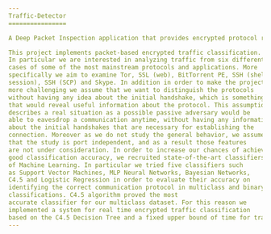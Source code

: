 ```yaml
---
Traffic-Detector
================

A Deep Packet Inspection application that provides encrypted protocol recognition based on Machine Learning

This project implements packet-based encrypted traffic classification.
In particular we are interested in analyzing traffic from six different
cases of some of the most mainstream protocols and applications. More
specifically we aim to examine Tor, SSL (web), BitTorrent PE, SSH (shell
session), SSH (SCP) and Skype. In addition in order to make the project
more challenging we assume that we want to distinguish the protocols
without having any idea about the initial handshake, which is something
that would reveal useful information about the protocol. This assumption
describes a real situation as a possible passive adversary would be
able to eavesdrop a communication anytime, without having any information
about the initial handshakes that are necessary for establishing the
connection. Moreover as we do not study the general behavior, we assume
that the study is port independent, and as a result those features
are not under consideration. In order to increase our chances of achieving
good classification accuracy, we recruited state-of-the-art classifiers
of Machine Learning. In particular we tried five classifiers such
as Support Vector Machines, MLP Neural Networks, Bayesian Networks,
C4.5 and Logistic Regression in order to evaluate their accuracy on
identifying the correct communication protocol in multiclass and binary
classifications. C4.5 algorithm proved the most
accurate classifier for our multiclass dataset. For this reason we 
implemented a system for real time encrypted traffic classification
based on the C4.5 Decision Tree and a fixed upper bound of time for traffic sampling.
---
```

